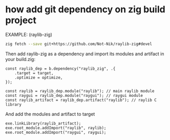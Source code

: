 # how add git dependency on zig build project

EXAMPLE: (raylib-zig)

```sh
zig fetch --save git+https://github.com/Not-Nik/raylib-zig#devel
```

Then add raylib-zig as a dependency and import its modules and artifact in your build.zig:
```zig
const raylib_dep = b.dependency("raylib_zig", .{
    .target = target,
    .optimize = optimize,
});

const raylib = raylib_dep.module("raylib"); // main raylib module
const raygui = raylib_dep.module("raygui"); // raygui module
const raylib_artifact = raylib_dep.artifact("raylib"); // raylib C library
```

And add the modules and artifact to target
```zig
exe.linkLibrary(raylib_artifact);
exe.root_module.addImport("raylib", raylib);
exe.root_module.addImport("raygui", raygui);
```
